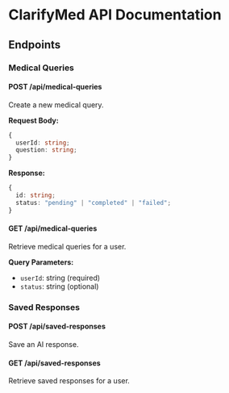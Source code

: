 # ClarifyMed API Documentation

## Endpoints

### Medical Queries

#### POST /api/medical-queries
Create a new medical query.

**Request Body:**
```typescript
{
  userId: string;
  question: string;
}
```

**Response:**
```typescript
{
  id: string;
  status: "pending" | "completed" | "failed";
}
```

#### GET /api/medical-queries
Retrieve medical queries for a user.

**Query Parameters:**
- `userId`: string (required)
- `status`: string (optional)

### Saved Responses

#### POST /api/saved-responses
Save an AI response.

#### GET /api/saved-responses
Retrieve saved responses for a user.